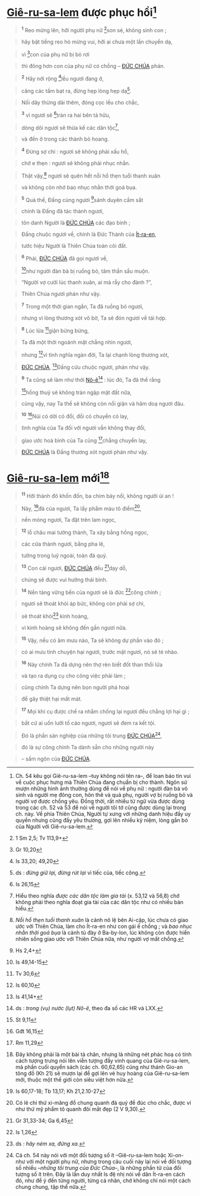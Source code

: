 # [Giê-ru-sa-lem]() được phục hồi[^1]

> <sup><b>1</b></sup> Reo mừng lên, hỡi người phụ nữ [^1*]son sẻ, không sinh con ;
>


> hãy bật tiếng reo hò mừng vui, hỡi ai chưa một lần chuyển dạ,
>


> vì [^2*]con của phụ nữ bị bỏ rơi
>


> thì đông hơn con của phụ nữ có chồng – [ĐỨC CHÚA]() phán.
>


> <sup><b>2</b></sup> Hãy nới rộng [^3*]lều ngươi đang ở,
>


> căng các tấm bạt ra, đừng hẹp lòng hẹp dạ[^2].
>


> Nối dây thừng dài thêm, đóng cọc lều cho chắc,
>


> <sup><b>3</b></sup> vì ngươi sẽ [^4*]tràn ra hai bên tả hữu,
>


> dòng dõi ngươi sẽ thừa kế các dân tộc[^3],
>


> và đến ở trong các thành bỏ hoang.
>


> <sup><b>4</b></sup> Đừng sợ chi : ngươi sẽ không phải xấu hổ,
>


> chớ e thẹn : ngươi sẽ không phải nhục nhằn.
>


> Thật vậy,[^4] ngươi sẽ quên hết nỗi hổ thẹn tuổi thanh xuân
>


> và không còn nhớ bao nhục nhằn thời goá bụa.
>


> <sup><b>5</b></sup> Quả thế, Đấng cùng ngươi [^5*]sánh duyên cầm sắt
>


> chính là Đấng đã tác thành ngươi,
>


> tôn danh Người là [ĐỨC CHÚA]() các đạo binh ;
>


> Đấng chuộc ngươi về, chính là Đức Thánh của [Ít-ra-en](),
>


> tước hiệu Người là Thiên Chúa toàn cõi đất.
>


> <sup><b>6</b></sup> Phải, [ĐỨC CHÚA]() đã gọi ngươi về,
>


> [^6*]như người đàn bà bị ruồng bỏ, tâm thần sầu muộn.
>


> “Người vợ cưới lúc thanh xuân, ai mà rẫy cho đành ?”,
>


> Thiên Chúa ngươi phán như vậy.
>


> <sup><b>7</b></sup> Trong một thời gian ngắn, Ta đã ruồng bỏ ngươi,
>


> nhưng vì lòng thương xót vô bờ, Ta sẽ đón ngươi về tái hợp.
>


> <sup><b>8</b></sup> Lúc lửa [^7*]giận bừng bừng,
>


> Ta đã một thời ngoảnh mặt chẳng nhìn ngươi,
>


> nhưng [^8*]vì tình nghĩa ngàn đời, Ta lại chạnh lòng thương xót,
>


> [ĐỨC CHÚA](), [^9*]Đấng cứu chuộc ngươi, phán như vậy.
>


> <sup><b>9</b></sup> Ta cũng sẽ làm như thời [Nô-ê]()[^5] : lúc đó, Ta đã thề rằng
>


> [^10*]hồng thuỷ sẽ không tràn ngập mặt đất nữa,
>


> cũng vậy, nay Ta thề sẽ không còn nổi giận và hăm doạ ngươi đâu.
>


> <sup><b>10</b></sup> [^11*]Núi có dời có đổi, đồi có chuyển có lay,
>


> tình nghĩa của Ta đối với ngươi vẫn không thay đổi,
>


> giao ước hoà bình của Ta cũng [^12*]chẳng chuyển lay,
>


> [ĐỨC CHÚA]() là Đấng thương xót ngươi phán như vậy.
>


# [Giê-ru-sa-lem]() mới[^6]

> <sup><b>11</b></sup> Hỡi thành đô khốn đốn, ba chìm bảy nổi, không người ủi an !
>


> Này, [^13*]đá của ngươi, Ta lấy phẩm màu tô điểm[^7],
>


> nền móng ngươi, Ta đặt trên lam ngọc,
>


> <sup><b>12</b></sup> lỗ châu mai tường thành, Ta xây bằng hồng ngọc,
>


> các cửa thành ngươi, bằng pha lê,
>


> tường trong luỹ ngoài, toàn đá quý.
>


> <sup><b>13</b></sup> Con cái ngươi, [ĐỨC CHÚA]() đều [^14*]dạy dỗ,
>


> chúng sẽ được vui hưởng thái bình.
>


> <sup><b>14</b></sup> Nền tảng vững bền của ngươi sẽ là đức [^15*]công chính ;
>


> ngươi sẽ thoát khỏi áp bức, không còn phải sợ chi,
>


> sẽ thoát khỏi[^8] kinh hoàng,
>


> vì kinh hoàng sẽ không đến gần ngươi nữa.
>


> <sup><b>15</b></sup> Vậy, nếu có âm mưu nào, Ta sẽ không dự phần vào đó ;
>


> có ai mưu tính chuyện hại ngươi, trước mặt ngươi, nó sẽ té nhào.
>


> <sup><b>16</b></sup> Này chính Ta đã dựng nên thợ rèn biết đốt than thổi lửa
>


> và tạo ra dụng cụ cho công việc phải làm ;
>


> cũng chính Ta dựng nên bọn người phá hoại
>


> để gây thiệt hại mất mát.
>


> <sup><b>17</b></sup> Mọi khí cụ được chế ra nhằm chống lại ngươi đều chẳng lợi hại gì ;
>


> bất cứ ai uốn lưỡi tố cáo ngươi, ngươi sẽ đem ra kết tội.
>


> Đó là phần sản nghiệp của những tôi trung [ĐỨC CHÚA]()[^9],
>


> đó là sự công chính Ta dành sẵn cho những người này
>


> – sấm ngôn của [ĐỨC CHÚA]().
>

[^1]: Ch. 54 kêu gọi Giê-ru-sa-lem –tuy không nói tên ra–, để loan báo tin vui về cuộc phục hưng mà Thiên Chúa đang chuẩn bị cho thành. Ngôn sứ mượn những hình ảnh thường dùng để nói về phụ nữ : người đàn bà vô sinh và người mẹ đông con, hôn thê và quả phụ, người vợ bị ruồng bỏ và người vợ được chồng yêu. Đồng thời, rất nhiều từ ngữ vừa được dùng trong các ch. 52 và 53 để nói về người tôi tớ cũng được dùng lại trong ch. này. Về phía Thiên Chúa, Người tự xưng với những danh hiệu đầy uy quyền nhưng cũng đầy yêu thương, gợi lên nhiều kỷ niệm, lòng gắn bó của Người với Giê-ru-sa-lem.
[^2]: ds : *đừng giữ lại, đừng rút lại* vì tiếc của, tiếc công.
[^3]: Hiểu theo nghĩa *được các dân tộc làm gia tài* (x. 53,12 và 56,8) chớ không phải theo nghĩa đoạt gia tài của các dân tộc như có nhiều bản hiểu.
[^4]: *Nỗi hổ thẹn tuổi thanh xuân* là cảnh nô lệ bên Ai-cập, lúc chưa có giao ước với Thiên Chúa, làm cho Ít-ra-en như con gái ế chồng ; và *bao nhục nhằn thời goá bụa* là cảnh tù đày ở Ba-by-lon, lúc không còn được hiển nhiên sống giao ước với Thiên Chúa nữa, như người vợ mất chồng.
[^5]: ds : *trong (vụ) nước (lụt) Nô-ê*, theo đa số các HR và LXX.
[^6]: Đây không phải là một bài tả chân, nhưng là những nét phác hoạ có tính cách tượng trưng nói lên viễn tượng đầy vinh quang của Giê-ru-sa-lem, mà phần cuối quyển sách (các ch. 60,62,65) cũng như thánh Gio-an tông đồ (Kh 21) sẽ mượn lại để gợi lên vẻ huy hoàng của Giê-ru-sa-lem mới, thuộc một thế giới còn siêu việt hơn nữa.
[^7]: Có lẽ chỉ thứ xi-măng đổ chung quanh đá quý để đúc cho chắc, được ví như thứ mỹ phẩm tô quanh đôi mắt đẹp (2 V 9,30).
[^8]: ds : *hãy ném xa, đứng xa*.
[^9]: Cả ch. 54 này nói với một đối tượng số ít –Giê-ru-sa-lem hoặc Xi-on- như với một người phụ nữ, nhưng trong câu cuối này lại nói về đối tượng số nhiều –*những tôi trung của Đức Chúa*–, là những phần tử của đối tượng số ít trên. Đây là lần duy nhất Is đệ nhị nói về dân Ít-ra-en cách đó, như để ý đến từng người, từng cá nhân, chớ không chỉ nói một cách chung chung, tập thể nữa.
[^1*]: 1 Sm 2,5; Tv 113,9+
[^2*]: Gr 10,20
[^3*]: Is 33,20; 49,20
[^4*]: Is 26,15
[^5*]: Hs 2,4+
[^6*]: Is 49,14-15
[^7*]: Tv 30,6
[^8*]: Is 60,10
[^9*]: Is 41,14+
[^10*]: St 9,11
[^11*]: Gđt 16,15
[^12*]: Rm 11,29
[^13*]: Is 60,17-18; Tb 13,17; Kh 21,2.10-27
[^14*]: Gr 31,33-34; Ga 6,45
[^15*]: Is 1,26